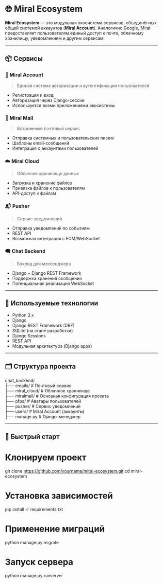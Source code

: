 # 🌐 Miral Ecosystem

**Miral Ecosystem** — это модульная экосистема сервисов, объединённых общей системой аккаунтов (**Miral Account**). Аналогично Google, Miral предоставляет пользователям единый доступ к почте, облачному хранилищу, уведомлениям и другим сервисам.

---

## 📦 Сервисы

### 🔐 Miral Account
> Единая система авторизации и аутентификации пользователей

- Регистрация и вход
- Авторизация через Django-сессии
- Используется всеми приложениями экосистемы

### 📩 Miral Mail
> Встроенный почтовый сервис

- Отправка системных и пользовательских писем
- Шаблоны email-сообщений
- Интеграция с аккаунтами пользователей

### ☁️ Miral Cloud
> Облачное хранилище данных

- Загрузка и хранение файлов
- Привязка файлов к пользователям
- API-доступ к файлам

### 📬 Pusher
> Сервис уведомлений

- Отправка уведомлений по событиям
- REST API
- Возможная интеграция с FCM/WebSocket

### 🗨️ Chat Backend
> Бэкенд для мессенджера

- Django + Django REST Framework
- Поддержка хранения сообщений
- Потенциальная реализация WebSocket

---

## 🧰 Используемые технологии

- Python 3.x
- Django
- Django REST Framework (DRF)
- SQLite (на этапе разработки)
- Django Sessions
- REST API
- Модульная архитектура (Django apps)

---

## 🗂️ Структура проекта

chat_backend/ <br/>
├── emails/ # Почтовый сервис <br/>
├── miral_cloud/ # Облачное хранилище <br/>
├── miralmail/ # Основная конфигурация проекта <br/>
├── pfps/ # Аватары пользователей <br/>
├── pusher/ # Сервис уведомлений <br/>
├── users/ # Miral Account (аккаунты) <br/>
├── manage.py # Django-менеджер <br/>

---

## 🚀 Быстрый старт

# Клонируем проект
git clone https://github.com/yourname/miral-ecosystem.git
cd miral-ecosystem

# Установка зависимостей
pip install -r requirements.txt

# Применение миграций
python manage.py migrate

# Запуск сервера
python manage.py runserver
